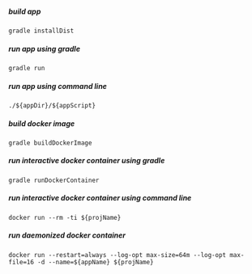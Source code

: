 <!-- generated, do not modify <% 
def installDir = file(".").toPath().relativize(installDist.destinationDir.toPath()).toString().replace('\\','/')
def appDir = "${installDir}/bin"
def appScript = startScripts.applicationName
def appName = applicationName
def projName = project.name
%>-->
##### build app
```
gradle installDist
```

##### run app using gradle
```
gradle run
```

##### run app using command line
```
./${appDir}/${appScript}
```

##### build docker image
```
gradle buildDockerImage
```

##### run interactive docker container using gradle
```
gradle runDockerContainer
```

##### run interactive docker container using command line
```
docker run --rm -ti ${projName}
```

##### run daemonized docker container
```
docker run --restart=always --log-opt max-size=64m --log-opt max-file=16 -d --name=${appName} ${projName}
```

